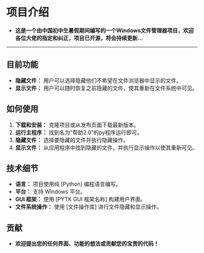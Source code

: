# 项目介绍

- **这是一个由中国初中生暑假期间编写的一个Windows文件管理器项目，欢迎各位大佬的指定和纠正，项目已开源，将会持续更新...**
----

## 目前功能

- **隐藏文件：** 用户可以选择隐藏他们不希望在文件浏览器中显示的文件。
- **显示文件：** 用户可以随时恢复之前隐藏的文件，使其重新在文件系统中可见。

## 如何使用

1. **下载和安装：** 克隆项目或从发布页面下载最新版本。
2. **运行主程序：** 找到名为"帮助2.0"的py程序运行即可。
3. **隐藏文件：** 选择要隐藏的文件并执行隐藏操作。
4. **显示文件：** 从应用程序中找到隐藏的文件，并执行显示操作以使其重新可见。

## 技术细节

- **语言：** 项目使用纯 [Python] 编程语言编写。
- **平台：** 支持 Windows 平台。
- **GUI 框架：** 使用 [PYTK GUI 框架名称] 构建用户界面。
- **文件系统操作：** 使用 [文件操作库] 进行文件隐藏和显示操作。

## 贡献

- **欢迎提出您的任何界面、功能的想法或贡献您的宝贵的代码！**
